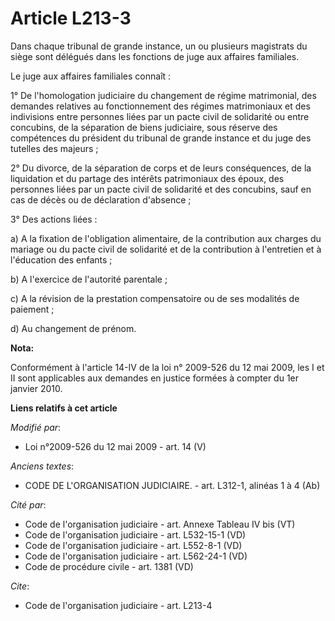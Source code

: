 # Article L213-3

Dans chaque tribunal de grande instance, un ou plusieurs magistrats du siège sont délégués dans les fonctions de juge aux
affaires familiales. 

Le juge aux affaires familiales connaît :

1° De l'homologation judiciaire du changement de régime matrimonial, des demandes relatives au fonctionnement des régimes
matrimoniaux et des indivisions entre personnes liées par un pacte civil de solidarité ou entre concubins, de la séparation
de biens judiciaire, sous réserve des compétences du président du tribunal de grande instance et du juge des tutelles des
majeurs ; 

2° Du divorce, de la séparation de corps et de leurs conséquences, de la liquidation et du partage des intérêts patrimoniaux
des époux, des personnes liées par un pacte civil de solidarité et des concubins, sauf en cas de décès ou de déclaration
d'absence ; 

3° Des actions liées : 

a) A la fixation de l'obligation alimentaire, de la contribution aux charges du mariage ou du pacte civil de solidarité et de
la contribution à l'entretien et à l'éducation des enfants ; 

b) A l'exercice de l'autorité parentale ; 

c) A la révision de la prestation compensatoire ou de ses modalités de paiement ; 

d) Au changement de prénom.

**Nota:**

Conformément à l'article 14-IV de la loi n° 2009-526 du 12 mai 2009, les I et II sont applicables aux demandes en justice
formées à compter du 1er janvier 2010.

**Liens relatifs à cet article**

_Modifié par_:

  - Loi n°2009-526 du 12 mai 2009 - art. 14 (V)

_Anciens textes_:

  - CODE DE L'ORGANISATION JUDICIAIRE. - art. L312-1, alinéas 1 à 4 (Ab)

_Cité par_:

  - Code de l'organisation judiciaire - art. Annexe Tableau IV bis (VT)
  - Code de l'organisation judiciaire - art. L532-15-1 (VD)
  - Code de l'organisation judiciaire - art. L552-8-1 (VD)
  - Code de l'organisation judiciaire - art. L562-24-1 (VD)
  - Code de procédure civile - art. 1381 (VD)

_Cite_:

  - Code de l'organisation judiciaire - art. L213-4
